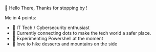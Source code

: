  👋 Hello There,  Thanks for stopping by ! 

Me in 4 points:

- 🦎  IT Tech / Cybersecurity enthusiast 
- 🌱 Currently connecting dots to make the tech world a safer place.    
- 🧪 Experimenting Powershell at the moment  
- 🌵 love to hike desserts and mountains on the side 

<!---
Mauri0007/Mauri0007 is a ✨ special ✨ repository because its `README.md` (this file) appears on your GitHub profile.
You can click the Preview link to take a look at your changes.
--->
